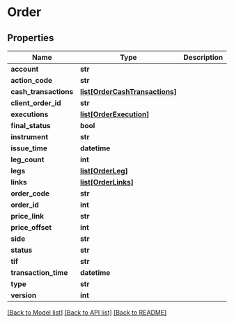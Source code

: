# Order

## Properties
Name | Type | Description | Notes
------------ | ------------- | ------------- | -------------
**account** | **str** |  | [optional] 
**action_code** | **str** |  | [optional] 
**cash_transactions** | [**list[OrderCashTransactions]**](OrderCashTransactions.md) |  | [optional] 
**client_order_id** | **str** |  | [optional] 
**executions** | [**list[OrderExecution]**](OrderExecution.md) |  | [optional] 
**final_status** | **bool** |  | [optional] 
**instrument** | **str** |  | [optional] 
**issue_time** | **datetime** |  | [optional] 
**leg_count** | **int** |  | [optional] 
**legs** | [**list[OrderLeg]**](OrderLeg.md) |  | [optional] 
**links** | [**list[OrderLinks]**](OrderLinks.md) |  | [optional] 
**order_code** | **str** |  | [optional] 
**order_id** | **int** |  | [optional] 
**price_link** | **str** |  | [optional] 
**price_offset** | **int** |  | [optional] 
**side** | **str** |  | [optional] 
**status** | **str** |  | [optional] 
**tif** | **str** |  | [optional] 
**transaction_time** | **datetime** |  | [optional] 
**type** | **str** |  | [optional] 
**version** | **int** |  | [optional] 

[[Back to Model list]](../README.md#documentation-for-models) [[Back to API list]](../README.md#documentation-for-api-endpoints) [[Back to README]](../README.md)


